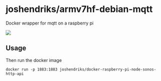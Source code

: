 # joshendriks/armv7hf-debian-mqtt
Docker wrapper for mqtt on a raspberry pi

![](http://dockeri.co/image/joshendriks/joshendriks/armv7hf-debian-mqtt)

## Usage

Then run the docker image
```shell
docker run -p 1883:1883 joshendriks/docker-raspberry-pi-node-sonos-http-api 
```
